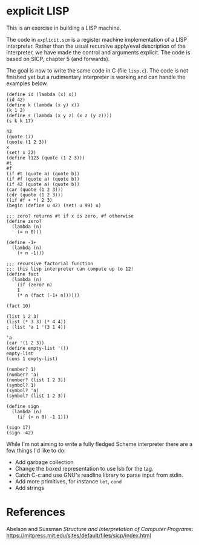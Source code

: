 # explicit LISP

This is an exercise in building a LISP machine.

The code in `explicit.scm` is a register machine implementation
of a LISP interpreter. Rather than the usual recursive apply/eval
description of the interpreter, we have made the control and
arguments explicit.  The code is based on SICP, chapter 5 (and forwards).

The goal is now to write the same code in C (file `lisp.c`).
The code is not finished yet but a rudimentary interpreter is working
and can handle the examples below.
```
(define id (lambda (x) x))
(id 42)
(define k (lambda (x y) x))
(k 1 2)
(define s (lambda (x y z) (x z (y z))))
(s k k 17)

42
(quote 17)
(quote (1 2 3))
x
(set! x 22)
(define l123 (quote (1 2 3)))
#t
#f
(if #t (quote a) (quote b))
(if #f (quote a) (quote b))
(if 42 (quote a) (quote b))
(car (quote (1 2 3)))
(cdr (quote (1 2 3)))
((if #f + *) 2 3)
(begin (define u 42) (set! u 99) u)

;;; zero? returns #t if x is zero, #f otherwise
(define zero?
  (lambda (n)
    (= n 0)))

(define -1+
  (lambda (n)
    (+ n -1)))

;;; recursive factorial function
;;; this lisp interpreter can compute up to 12!
(define fact
  (lambda (n)
    (if (zero? n)
	1
	(* n (fact (-1+ n))))))

(fact 10)

(list 1 2 3)
(list (* 3 3) (* 4 4))
; (list 'a 1 '(3 1 4))

'a
(car '(1 2 3))
(define empty-list '())
empty-list
(cons 1 empty-list)

(number? 1)
(number? 'a)
(number? (list 1 2 3))
(symbol? 1)
(symbol? 'a)
(symbol? (list 1 2 3))

(define sign
  (lambda (n)
    (if (< n 0) -1 1)))

(sign 17)
(sign -42)
```

While I'm not aiming to write a fully fledged Scheme interpreter there
are a few things I'd like to do:

- Add garbage collection
- Change the boxed representation to use lsb for the tag.
- Catch C-c and use GNU's readline library to parse input from stdin.
- Add more primitives, for instance `let`, `cond`
- Add strings

# References

Abelson and Sussman *Structure and Interpretation of Computer Programs*:
<br>
https://mitpress.mit.edu/sites/default/files/sicp/index.html



